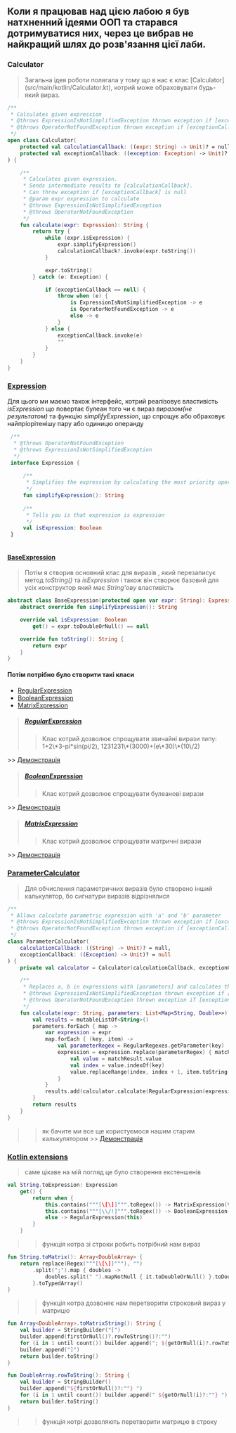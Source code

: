 ## Коли я працював над цією лабою я був натхненний ідеями ООП та старався дотримуватися них,    через це вибрав не найкращий шлях до розв'язання цієї лаби.

### Calculator 
><p>Загальна ідея роботи полягала у тому що в нас є клас [Calculator](src/main/kotlin/Calculator.kt), котрий може обраховувати будь-який вираз.</p>

```kotlin
/**
 * Calculates given expression
 * @throws ExpressionIsNotSimplifiedException thrown exception if [exceptionCallback] is null
 * @throws OperatorNotFoundException thrown exception if [exceptionCallback] is null
 */
open class Calculator(
    protected val calculationCallback: ((expr: String) -> Unit)? = null,
    protected val exceptionCallback: ((exception: Exception) -> Unit)? = null
) {

    /**
     * Calculates given expression.
     * Sends intermediate results to [calculationCallback].
     * Can throw exception if [exceptionCallback] is null
     * @param expr expression to calculate
     * @throws ExpressionIsNotSimplifiedException
     * @throws OperatorNotFoundException
     */
    fun calculate(expr: Expression): String {
        return try {
            while (expr.isExpression) {
                expr.simplifyExpression()
                calculationCallback?.invoke(expr.toString())
            }

            expr.toString()
        } catch (e: Exception) {

            if (exceptionCallback == null) {
                throw when (e) {
                    is ExpressionIsNotSimplifiedException -> e
                    is OperatorNotFoundException -> e
                    else -> e
                }
            } else {
                exceptionCallback.invoke(e)
                ""
            }
        }
    }
}
```


### [Expression](src/main/kotlin/Expression.kt) 
<p>Для цього ми маємо також інтерфейс, котрий реалізовує властивість <i>isExpression</i> що повертає булеан того чи є вираз <i>виразом(не результатом)</i> та функцію <i>simplifyExpression</i>, що спрощує або обраховує найпріорітенішу пару або одиницю операнду</p>

```kotlin
 /**
  * @throws OperatorNotFoundException
  * @throws ExpressionIsNotSimplifiedException
  */
 interface Expression {
 
     /**
      * Simplifies the expression by calculating the most priority operation
      */
     fun simplifyExpression(): String
 
     /**
      * Tells you is that expression is expression
      */
     val isExpression: Boolean
 }
 

```
#### [BaseExpression](src/main/kotlin/BaseExpression.kt)
><p>Потім я створив основний клас для виразів , який перезаписує метод <i>toString()</i> та <i>isExpression</i> і також він створює базовий для усіх конструктор який має <i>String'ову</i> властивість</p>

```kotlin
abstract class BaseExpression(protected open var expr: String): Expression {
    abstract override fun simplifyExpression(): String

    override val isExpression: Boolean
        get() = expr.toDoubleOrNull() == null

    override fun toString(): String {
        return expr
    }
}
```
#### Потім потрібно було створити такі класи
* [RegularExpression](src/main/kotlin/regular/RegularExpression.kt)
* [BooleanExpression](src/main/kotlin/boolean/BooleanExpression.kt)
* [MatrixExpression](src/main/kotlin/matrix/MatrixExpression.kt)


>##### [RegularExpression](src/main/kotlin/regular/RegularExpression.kt)
>><p>
>>    Клас котрий 
>>    дозволює спрощувати
>>     звичайні вирази 
>>     типу: 1+2\*3-pi*sin(pi/2), 1231231\*(3000)+(e\*30)\*(10\/2) 
>></p>
\>\>  [Демонстрація](src/main/kotlin/RegularExpressionTest.kt) 
>
>
>##### [BooleanExpression](src/main/kotlin/boolean/BooleanExpression.kt)
>><p>
>>    Клас котрий 
>>    дозволює спрощувати
>>     булеанові вирази 
>></p>
\>\>  [Демонстрація](src/main/kotlin/BooleanExpressionTest.kt) 
>
>##### [MatrixExpression](src/main/kotlin/matrix/MatrixExpression.kt)
>><p>
>>    Клас котрий 
>>    дозволює спрощувати
>>     матричні вирази 
>></p>
\>\>  [Демонстрація](src/main/kotlin/MatrixExpressionTest.kt) 

### [ParameterCalculator](src/main/kotlin/ParameterCalculator.kt)
> Для обчислення параметричних виразів було створено інший калькулятор, бо сигнатури виразів відрізнялися
```kotlin
/**
 * Allows calculate parametric expression with 'a' and 'b' parameter
 * @throws ExpressionIsNotSimplifiedException thrown exception if [exceptionCallback] is null
 * @throws OperatorNotFoundException thrown exception if [exceptionCallback] is null
 */
class ParameterCalculator(
    calculationCallback: ((String) -> Unit)? = null,
    exceptionCallback: ((Exception) -> Unit)? = null
) {
    private val calculator = Calculator(calculationCallback, exceptionCallback)

    /**
     * Replaces a, b in expressions with [parameters] and calculates that expressions
     * @throws ExpressionIsNotSimplifiedException thrown exception if [exceptionCallback] is null
     * @throws OperatorNotFoundException thrown exception if [exceptionCallback] is null
     */
    fun calculate(expr: String, parameters: List<Map<String, Double>>): List<String> {
        val results = mutableListOf<String>()
        parameters.forEach { map ->
            var expression = expr
            map.forEach { (key, item) ->
                val parameterRegex = RegularRegexes.getParameter(key)
                expression = expression.replace(parameterRegex) { matchResult ->
                    val value = matchResult.value
                    val index = value.indexOf(key)
                    value.replaceRange(index, index + 1, item.toString())
                }
            }
            results.add(calculator.calculate(RegularExpression(expression)))
        }
        return results
    }
}
```
>> як бачите ми все ще користуємося нашим старим калькулятором
\>\> [Демонстрація](src/main/kotlin/ParameterExpressionTest.kt)

### [Kotlin extensions](https://kotlinlang.org/docs/reference/extensions.html)
> саме цікаве на мій погляд це було створення екстеншенів
```kotlin
val String.toExpression: Expression
    get() {
        return when {
            this.contains("""[\[\]]""".toRegex()) -> MatrixExpression(this)
            this.contains("""[\\/!]""".toRegex()) -> BooleanExpression(this)
            else -> RegularExpression(this)
        }
    }
```
>> функція котра зі строки робить потрібний нам вираз
```kotlin
fun String.toMatrix(): Array<DoubleArray> {
    return replace(Regex("""[\[\]]"""), "")
        .split(";").map { doubles ->
            doubles.split(" ").mapNotNull { it.toDoubleOrNull() }.toDoubleArray()
        }.toTypedArray()
}
```
>> функція котра дозвоняє нам перетворити строковий вираз у матрицю
```kotlin
fun Array<DoubleArray>.toMatrixString(): String {
    val builder = StringBuilder("[")
    builder.append(firstOrNull()?.rowToString()?:"")
    for (i in 1 until count()) builder.append("; ${getOrNull(i)?.rowToString()?:""}")
    builder.append("]")
    return builder.toString()
}

fun DoubleArray.rowToString(): String {
    val builder = StringBuilder()
    builder.append("${firstOrNull()?:""} ")
    for (i in 1 until count()) builder.append(" ${getOrNull(i)?:""} ")
    return builder.toString()
}
```
>> функція котрі дозволяють перетворити матрицю в строку
